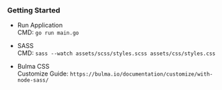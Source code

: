 ### Getting Started

- Run Application <br>
CMD: `go run main.go`

- SASS <br>
CMD: `sass --watch assets/scss/styles.scss assets/css/styles.css`

- Bulma CSS <br>
Customize Guide: `https://bulma.io/documentation/customize/with-node-sass/`